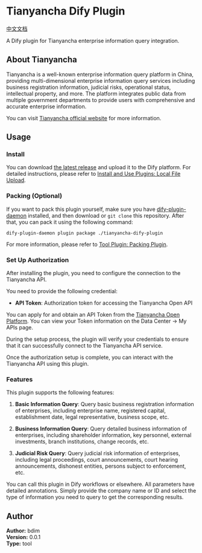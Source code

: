 # Tianyancha Dify Plugin

[中文文档](./README.zh.md)

A Dify plugin for Tianyancha enterprise information query integration.

## About Tianyancha

Tianyancha is a well-known enterprise information query platform in China, providing multi-dimensional enterprise information query services including business registration information, judicial risks, operational status, intellectual property, and more. The platform integrates public data from multiple government departments to provide users with comprehensive and accurate enterprise information.

You can visit [Tianyancha official website](https://www.tianyancha.com/) for more information.

## Usage

### Install

You can download [the latest release](https://github.com/bdim404/tianyancha-dify-plugin/releases/latest) and upload it to the Dify platform. For detailed instructions, please refer to [Install and Use Plugins: Local File Upload](https://docs.dify.ai/plugins/quick-start/install-plugins#local-file-upload).

### Packing (Optional)

If you want to pack this plugin yourself, make sure you have [dify-plugin-daemon](https://github.com/langgenius/dify-plugin-daemon/releases) installed, and then download or `git clone` this repository. After that, you can pack it using the following command:

```
dify-plugin-daemon plugin package ./tianyancha-dify-plugin
```

For more information, please refer to [Tool Plugin: Packing Plugin](https://docs.dify.ai/plugins/quick-start/develop-plugins/tool-plugin#packing-plugin).

### Set Up Authorization

After installing the plugin, you need to configure the connection to the Tianyancha API.

You need to provide the following credential:

- **API Token**: Authorization token for accessing the Tianyancha Open API

You can apply for and obtain an API Token from the [Tianyancha Open Platform](https://open.tianyancha.com/). You can view your Token information on the Data Center -> My APIs page.

During the setup process, the plugin will verify your credentials to ensure that it can successfully connect to the Tianyancha API service.

Once the authorization setup is complete, you can interact with the Tianyancha API using this plugin.

### Features

This plugin supports the following features:

1. **Basic Information Query**: Query basic business registration information of enterprises, including enterprise name, registered capital, establishment date, legal representative, business scope, etc.

2. **Business Information Query**: Query detailed business information of enterprises, including shareholder information, key personnel, external investments, branch institutions, change records, etc.

3. **Judicial Risk Query**: Query judicial risk information of enterprises, including legal proceedings, court announcements, court hearing announcements, dishonest entities, persons subject to enforcement, etc.

You can call this plugin in Dify workflows or elsewhere. All parameters have detailed annotations. Simply provide the company name or ID and select the type of information you need to query to get the corresponding results.

## Author

**Author:** bdim  
**Version:** 0.0.1  
**Type:** tool
